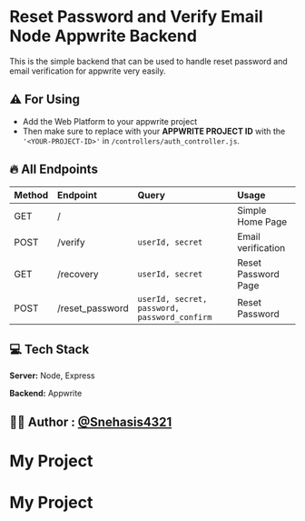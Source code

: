 
# Reset Password and Verify Email Node Appwrite Backend

This is the simple backend that can be used to handle reset password and email verification for appwrite very easily.

## ⚠ For Using
- Add the Web Platform to your appwrite project
- Then make sure to replace with your **APPWRITE PROJECT ID**
with the `'<YOUR-PROJECT-ID>'` in `/controllers/auth_controller.js`.

## 🔥 All Endpoints 
|Method | Endpoint | Query | Usage
|:--- | :--- |:---|:---|
|GET| /  |  | Simple Home Page |
|POST| /verify| `userId, secret`| Email verification |
|GET| /recovery| `userId, secret`| Reset Password Page |
|POST| /reset_password| `userId, secret, password, password_confirm `| Reset Password |




## 💻 Tech Stack

**Server:** Node, Express

**Backend:** Appwrite

## 👨‍💻 Author : [@Snehasis4321](https://www.github.com/Snehasis4321)
# My Project
# My Project
